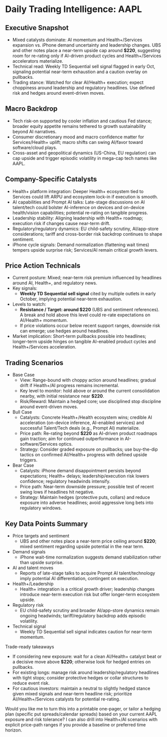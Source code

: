 # Daily Trading Intelligence: AAPL

## Executive Snapshot
- Mixed catalysts dominate: AI momentum and Health+/Services expansion vs. iPhone demand uncertainty and leadership changes. UBS and other notes place a near-term upside cap around **$220**, suggesting room for re-rating only if AI-driven product cycles and Health+/Services accelerators materialize. 
- Technical read: Weekly TD Sequential sell signal flagged in early Oct, signaling potential near-term exhaustion and a caution overlay on pullbacks.
- Trading stance: Watched for clear AI/Health+ execution; expect choppiness around leadership and regulatory headlines. Use defined risk and hedges around event-driven moves.

## Macro Backdrop
- Tech risk-on supported by cooler inflation and cautious Fed stance; broader equity appetite remains tethered to growth sustainability beyond AI narratives.
- Consumer discretionary mood and macro confidence matter for Services/Health+ uplift; macro shifts can swing AI/favor toward software/cloud plays.
- Cross-asset and geopolitical dynamics (US-China, EU regulation) can cap upside and trigger episodic volatility in mega-cap tech names like AAPL.

## Company-Specific Catalysts
- Health+ platform integration: Deeper Health+ ecosystem tied to Services could lift ARPU and ecosystem lock-in if execution is smooth.
- AI capabilities and Prompt AI talks: Late-stage discussions on AI talent/tech could bolster AI-inference on devices and on-device health/vision capabilities; potential re-rating on tangible progress.
- Leadership stability: Aligning leadership with Health+ roadmap; execution risk if changes cause near-term drift.
- Regulatory/regulatory dynamics: EU child-safety scrutiny, AI/app-store considerations; tariff and cross-border risk backdrop continues to shape sentiment.
- iPhone cycle signals: Demand normalization (flattening wait times) tempers upside surprise risk; Services/AI remain critical growth levers.

## Price Action Technicals
- Current posture: Mixed; near-term risk premium influenced by headlines around AI, Health+, and regulatory news.
- Key signals:
  - **Weekly TD Sequential sell signal** cited by multiple outlets in early October, implying potential near-term exhaustion.
- Levels to watch:
  - **Resistance / Target: around $220** (UBS and sentiment references). A break and hold above this level could re-rate expectations on AI/Health+ momentum.
  - If price violations occur below recent support ranges, downside risk can emerge; use hedges around headlines.
- Market implication: Short-term pullbacks possible into headlines; longer-term upside hinges on tangible AI-enabled product cycles and Health+/Services acceleration.

## Trading Scenarios
- Base Case
  - View: Range-bound with choppy action around headlines; gradual drift if Health+/AI progress remains incremental.
  - Key level to monitor: hold above or around the current consolidation nearby, with initial resistance near **$220**.
  - Risk/Reward: Maintain a hedged core; use disciplined stop discipline around event-driven moves.
- Bull Case
  - Catalysts: Concrete Health+/Health ecosystem wins; credible AI acceleration (on-device inference, AI-enabled services) and successful Talent/Tech deals (e.g., Prompt AI) materialize.
  - Price path: Re-rating beyond **$220** as AI-driven product roadmaps gain traction; aim for continued outperformance in AI-software/Services optics.
  - Strategy: Consider graded exposure on pullbacks; use buy-the-dip tactics on confirmed AI/Health+ progress with defined upside triggers.
- Bear Case
  - Catalysts: iPhone demand disappointment persists beyond expectations; Health+ delays; leadership/execution risk lowers confidence; regulatory headwinds intensify.
  - Price path: Near-term downside pressure; possible test of recent swing lows if headlines hit negative. 
  - Strategy: Maintain hedges (protective puts, collars) and reduce exposure into adverse headlines; avoid aggressive long bets into regulatory windows.

## Key Data Points Summary
- Price targets and sentiment
  - UBS and other notes place a near-term price ceiling around **$220**; mixed sentiment regarding upside potential in the near term.
- Demand signals
  - iPhone wait-time normalization suggests demand stabilization rather than upside surprise.
- AI and talent moves
  - Reports of late-stage talks to acquire Prompt AI talent/technology imply potential AI differentiation, contingent on execution.
- Health+/Leadership
  - Health+ integration is a critical growth driver; leadership changes introduce near-term execution risk but offer longer-term ecosystem upside.
- Regulatory risk
  - EU child-safety scrutiny and broader AI/app-store dynamics remain ongoing headwinds; tariff/regulatory backdrop adds episodic volatility.
- Technical signal
  - Weekly TD Sequential sell signal indicates caution for near-term momentum.

Trade-ready takeaways
- If considering new exposure: wait for a clean AI/Health+ catalyst beat or a decisive move above **$220**; otherwise look for hedged entries on pullbacks.
- For existing longs: manage risk around leadership/regulatory headlines with tight stops; consider protective hedges or collar structures to reduce event risk.
- For cautious investors: maintain a neutral to slightly hedged stance given mixed signals and near-term headline risk; prioritize AI/Health+/Services catalysts for potential re-rating.

Would you like me to turn this into a printable one-pager, or tailor a hedging plan (specific put spreads/calendar spreads) based on your current AAPL exposure and risk tolerance? I can also drill into Health+/AI scenarios with explicit price-path ranges if you provide a baseline or preferred time horizon.